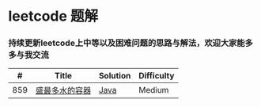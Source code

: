 # leetcode 题解
### 持续更新leetcode上中等以及困难问题的思路与解法，欢迎大家能多多与我交流

| # | Title | Solution | Difficulty |
|---| ----- | -------- | ---------- |
|859|[盛最多水的容器](https://leetcode-cn.com/problems/container-with-most-water/) | [Java](./algorithm/problem_11.java)|Medium|


